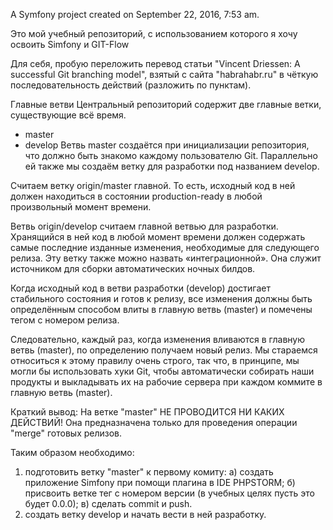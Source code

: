 A Symfony project created on September 22, 2016, 7:53 am.

Это мой учебный репозиторий, с использованием которого я хочу освоить Simfony и GIT-Flow

Для себя, пробую переложить перевод статьи "Vincent Driessen: A successful Git branching model", взятый с сайта "habrahabr.ru" в чёткую последовательность действий (разложить по пунктам).




 Главные ветви
Центральный репозиторий содержит две главные ветки, существующие всё время.
* master
* develop
Ветвь master создаётся при инициализации репозитория, что должно быть знакомо каждому пользователю Git. Параллельно ей также мы создаём ветку для разработки под названием develop.
 
Считаем ветку origin/master главной. То есть, исходный код в ней должен находиться в состоянии production-ready в любой произвольный момент времени.
 
Ветвь origin/develop считаем главной ветвью для разработки. Хранящийся в ней код в любой момент времени должен содержать самые последние изданные изменения, необходимые для следующего релиза. Эту ветку также можно назвать «интеграционной». Она служит источником для сборки автоматических ночных билдов.
 
Когда исходный код в ветви разработки (develop) достигает стабильного состояния и готов к релизу, все изменения должны быть определённым способом влиты в главную ветвь (master) и помечены тегом с номером релиза.
 
Следовательно, каждый раз, когда изменения вливаются в главную ветвь (master), по определению получаем новый релиз. Мы стараемся относиться к этому правилу очень строго, так что, в принципе, мы могли бы использовать хуки Git, чтобы автоматически собирать наши продукты и выкладывать их на рабочие сервера при каждом коммите в главную ветвь (master).

Краткий вывод: На ветке "master" НЕ ПРОВОДИТСЯ НИ КАКИХ ДЕЙСТВИЙ! Она предназначена только для проведения операции "merge" готовых релизов.

Таким образом необходимо:
1) подготовить ветку "master" к первому комиту:
    а) создать приложение Simfony при помощи плагина в IDE PHPSTORM;
    б) присвоить ветке тег с номером версии (в учебных целях пусть это будет 0.0.0);
    в) сделать commit и push.
2) создать ветку develop и начать вести в ней разработку.
